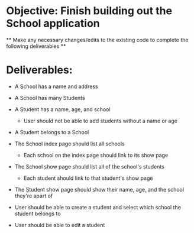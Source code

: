 # Objective: Finish building out the School application

** Make any necessary changes/edits to the existing code to complete the following deliverables **

# Deliverables:

- A School has a name and address

- A School has many Students

- A Student has a name, age, and school

  - User should not be able to add students without a name or age

- A Student belongs to a School

- The School index page should list all schools

  - Each school on the index page should link to its show page

- The School show page should list all of the school's students

  - Each student should link to that student's show page

- The Student show page should show their name, age, and the school they're apart of

- User should be able to create a student and select which school the student belongs to

- User should be able to edit a student
